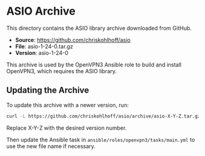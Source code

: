 # ASIO Archive

This directory contains the ASIO library archive downloaded from GitHub.

- **Source**: https://github.com/chriskohlhoff/asio
- **File**: asio-1-24-0.tar.gz
- **Version**: asio-1-24-0

This archive is used by the OpenVPN3 Ansible role to build and install OpenVPN3, which requires the ASIO library.

## Updating the Archive

To update this archive with a newer version, run:

```bash
curl -L https://github.com/chriskohlhoff/asio/archive/asio-X-Y-Z.tar.gz -o asio-X-Y-Z.tar.gz
```

Replace X-Y-Z with the desired version number.

Then update the Ansible task in `ansible/roles/openvpn3/tasks/main.yml` to use the new file name if necessary. 